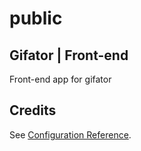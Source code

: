 # public

## Gifator | Front-end

Front-end app for gifator

## Credits

See [Configuration Reference](https://cli.vuejs.org/config/).
